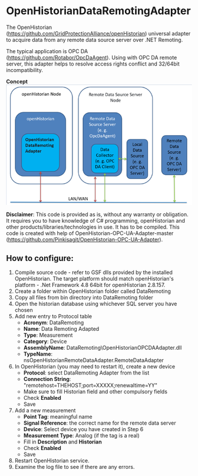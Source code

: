 # OpenHistorianDataRemotingAdapter
The OpenHistorian (https://github.com/GridProtectionAlliance/openHistorian) universal adapter to acquire data from any remote data source server over .NET Remoting.

The typical application is OPC DA (https://github.com/Rotabor/OpcDaAgent). Using with OPC DA remote server, this adapter helps to resolve access rights conflict and 32/64bit incompatibility.

**Concept**
![openHistorian Web Interface](https://github.com/Rotabor/OpenHistorianRemoteDataAdapter/blob/master/GitHubResources/OpenHistorianDataRemotingAdapter.png)

**Disclaimer**: This code is provided as is, without any warranty or obligation. It requires you to have knowledge of C# programming, openHistorian and other products/libraries/technologies in use. It has to be compiled.
This code is created with help of OpenHistorian-OPC-UA-Adapter-master (https://github.com/Pinkisagit/OpenHistorian-OPC-UA-Adapter).

## How to configure:
1. Compile source code - refer to GSF dlls provided by the installed OpenHistorian. The target platform should match openHistorian's platform - .Net Framework 4.8 64bit for openHistorian 2.8.157.
2. Create a folder within OpenHistorian folder called DataRemoting
3. Copy all files from bin directory into DataRemoting folder
4. Open the historian database using whichever SQL server you have chosen
5. Add new entry to Protocol table
    - **Acronym**: DataRemoting
    - **Name**: Data Remoting Adapted
    - **Type**: Measurement
    - **Category**: Device
    - **AssemblyName**: DataRemoting\OpenHistorianOPCDAAdapter.dll
    - **TypeName**: nsOpenHistorianRemoteDataAdapter.RemoteDataAdapter
6.  In OpenHistorian (you may need to restart it), create a new device
    - **Protocol**: select DataRemoting Adapter from the list
    - **Connection String**: "remotehost=THEHOST;port=XXXXX;renewaltime=YY"
    - Make sure to fill Historian field and other compulsory fields
    - Check **Enabled**
    - Save
7. Add a new measurement
    - **Point Tag**: meaningful name
    - **Signal Reference**: the correct name for the remote data server
    - **Device**: Select device you have created in Step 6
    - **Measurement Type**: Analog (if the tag is a real)
    - Fill in **Description** and **Historian**
    - Check **Enabled**
    - Save
8. Restart OpenHistorian service.
9. Examine the log file to see if there are any errors.
